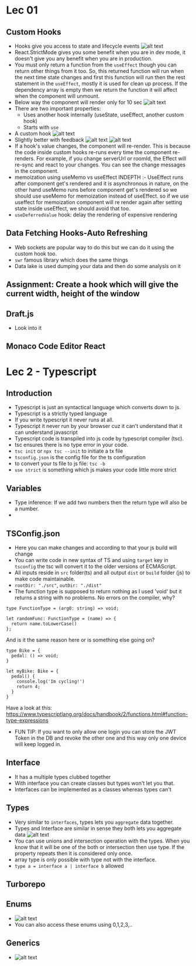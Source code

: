 # Lec 01

## Custom Hooks

- Hooks give you access to state and lifecycle events
  ![alt text](img/image.png)
- React.StrictMode gives you some benefit when you are in dev mode, it doesn't give you any benefit when you are in production.
- You must only return a function from the `useEffect` though you can return other things from it too. So, this returned function will run when the next time state changes and first this function will run then the rest statement in the `useEffect`, mostly it is used for clean up process. If the dependency array is empty then we return the function it will affect when the component will unmount.
- Below way the component will render only for 10 sec
  ![alt text](img/image-1.png)
- There are two important properties:
  - Uses another hook internally (useState, useEffect, another custom hook)
  - Starts with `use`
- A custom hook
  ![alt text](img/image-2.png)
- Slightly better with feedback
  ![alt text](img/image-3.png)
  ![alt text](img/image-4.png)
- If a hook's value changes, the component will re-render. This is because the code inside custom hooks re-runs every time the component re-renders. For example, if you change serverUrl or roomId, the Effect will re-sync and react to your changes. You can see the change messages in the component.
- memoization using useMemo vs useEffect
  INDEPTH :-
  UseEffect runs after component get's rendered and it is asynchronous in nature, on the other hand useMemo runs before component get's rendered so we should use useMemo for memoization instead of useEffect.
  so if we use useffect for memoization component will re render again after setting state inside useEffect, we should avoid that too.
- `useDeferredValue` hook: delay the rendering of expensive rendering

## Data Fetching Hooks-Auto Refreshing

- Web sockets are popular way to do this but we can do it using the custom hook too.
- `swr` famous library which does the same things
- Data lake is used dumping your data and then do some analysis on it

## Assignment: Create a hook which will give the current width, height of the window

## Draft.js

- Look into it

## Monaco Code Editor React

# Lec 2 - Typescript

## Introduction

- Typescript is just an syntactical language which converts down to js.
- Typescript is a strictly typed language
- If you write typescript it never runs at all.
- Typescript it never run by your browser cuz it can't understand that it can understand javascript
- Typescript code is transpiled into js code by typescript compiler (tsc).
- tsc ensures there is no type error in your code.
- `tsc init` or `npx tsc --init` to initiate a tx file
- `tsconfig.json` is the config file for the ts configuration
- to convert your ts file to js file: `tsc -b`
- `use strict` is something which js makes your code little more strict

## Variables

- Type inference: If we add two numbers then the return type will also be a number.
-

## TSConfig.json

- Here you can make changes and according to that your js build will change
- You can write code in new syntax of TS and using `target` key in `tsconfig` the tsc will convert it to the older versions of ECMAScript.
- All inputs reside in `src` folder(ts) and all output `dist` or `build` folder (js) to make code maintainable.
- `rootDir: "./src"`, `outDir: "./dist"`
- The function type is supposed to return nothing as I used 'void' but it returns a string with no problems. No errors on the compiler, why?

```
type FunctionType = (arg0: string) => void;

let randomFunc: FunctionType = (name) => {
  return name.toLowerCase()
};
```

And is it the same reason here or is something else going on?

```
type Bike = {
  pedal: () => void;
}

let myBike: Bike = {
  pedal() {
    console.log('Im cycling!')
    return 4;
  }
}
```

Have a look at this: https://www.typescriptlang.org/docs/handbook/2/functions.html#function-type-expressions

- FUN TIP: If you want to only allow one login you can store the JWT Token in the DB and revoke the other one and this way only one device will keep logged in.

## Interface

- It has a multiple types clubbed together
- With interface you can create classes but types won't let you that.
- Interfaces can be implemented as a classes whereas types can't

## Types

- Very similar to `interfaces`, types lets you `aggregate` data together.
- Types and Interface are similar in sense they both lets you aggregate data
  ![alt text](image.png)
- You can use unions and intersection operation with the types. When you know that it will be one of the both or intersection then use type. If the property repeats then it is considered only once.
- array type is only possible with type not with the interface.
- `type a = interface a | interface b` allowed

## Turborepo

## Enums

- ![alt text](image-1.png)
- You can also access these enums using 0,1,2,3,..

## Generics

- ![alt text](image-2.png)
